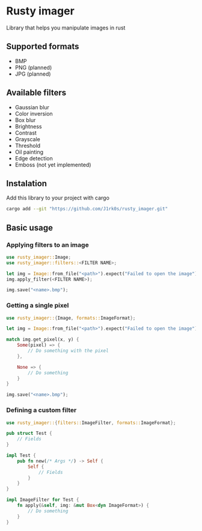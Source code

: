 # Rusty imager
Library that helps you manipulate images in rust

## Supported formats
* BMP
* PNG (planned)
* JPG (planned)

## Available filters
* Gaussian blur
* Color inversion
* Box blur
* Brightness
* Contrast
* Grayscale
* Threshold
* Oil painting
* Edge detection
* Emboss (not yet implemented)

## Instalation
Add this library to your project with cargo
```sh
cargo add --git "https://github.com/J1rk0s/rusty_imager.git"
```

## Basic usage
### Applying filters to an image
```rs
use rusty_imager::Image;
use rusty_imager::filters::<FILTER NAME>;

let img = Image::from_file("<path>").expect("Failed to open the image");
img.apply_filter(<FILTER NAME>);

img.save("<name>.bmp");
```

### Getting a single pixel
```rs
use rusty_imager::{Image, formats::ImageFormat};

let img = Image::from_file("<path>").expect("Failed to open the image");

match img.get_pixel(x, y) {
    Some(pixel) => {
        // Do something with the pixel
    },

    None => {
        // Do something
    }
}

img.save("<name>.bmp");
```

### Defining a custom filter
```rs
use rusty_imager::{filters::ImageFilter, formats::ImageFormat};

pub struct Test {
    // Fields
}

impl Test {
    pub fn new(/* Args */) -> Self {
        Self {
            // Fields
        }
    }
}

impl ImageFilter for Test {
    fn apply(&self, img: &mut Box<dyn ImageFormat>) {
        // Do something
    }
}
```